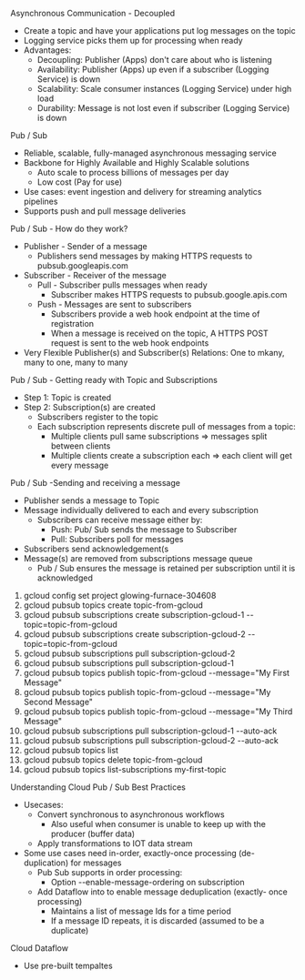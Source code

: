 Asynchronous Communication - Decoupled
- Create a topic and have your applications put log messages on the topic
- Logging service picks them up for processing when ready
- Advantages:
	- Decoupling: Publisher (Apps) don't care about who is listening
	- Availability: Publisher (Apps) up even if a subscriber (Logging Service) is down
	- Scalability: Scale consumer instances (Logging Service) under high load
	- Durability: Message is not lost even if subscriber (Logging Service) is down

Pub / Sub
- Reliable, scalable, fully-managed asynchronous messaging service
- Backbone for Highly Available and Highly Scalable solutions
	- Auto scale to process billions of messages per day
	- Low cost (Pay for use)
- Use cases: event ingestion and delivery for streaming analytics pipelines
- Supports push and pull message deliveries


Pub / Sub - How do they work?
- Publisher - Sender of a message
	- Publishers send messages by making HTTPS requests to pubsub.googleapis.com
- Subscriber - Receiver of the message
	- Pull - Subscriber pulls messages when ready 
		- Subscriber makes HTTPS requests to pubsub.google.apis.com
	- Push - Messages are sent to subscribers
		- Subscribers provide a web hook endpoint at the time of registration
		- When a message is received on the topic, A HTTPS POST request is sent to the web hook endpoints
- Very Flexible Publisher(s) and Subscriber(s) Relations: One to mkany, many to one, many to many

Pub / Sub - Getting ready with Topic and Subscriptions
- Step 1: Topic is created
- Step 2: Subscription(s) are created
	- Subscribers register to the topic
	- Each subscription represents discrete pull of messages from a topic:
		- Multiple clients pull same subscriptions => messages split between clients
		- Multiple clients create a subscription each => each client will get every message

Pub / Sub -Sending and receiving a message
- Publisher sends a message to Topic
- Message individually delivered to each and every subscription
	- Subscribers can receive message either by:
		- Push: Pub/ Sub sends the message to Subscriber
		- Pull: Subscribers poll for messages
- Subscribers send acknowledgement(s
- Message(s) are removed from subscriptions message queue
	- Pub / Sub ensures the message is retained per subscription until it is acknowledged

1. gcloud config set project glowing-furnace-304608
2. gcloud pubsub topics create topic-from-gcloud
3. gcloud pubsub subscriptions create subscription-gcloud-1 --topic=topic-from-gcloud
4. gcloud pubsub subscriptions create subscription-gcloud-2 --topic=topic-from-gcloud
5. gcloud pubsub subscriptions pull subscription-gcloud-2
6. gcloud pubsub subscriptions pull subscription-gcloud-1
7. gcloud pubsub topics publish topic-from-gcloud --message="My First Message"
8. gcloud pubsub topics publish topic-from-gcloud --message="My Second Message"
9. gcloud pubsub topics publish topic-from-gcloud --message="My Third Message"
10. gcloud pubsub subscriptions pull subscription-gcloud-1 --auto-ack
11. gcloud pubsub subscriptions pull subscription-gcloud-2 --auto-ack
12. gcloud pubsub topics list
13. gcloud pubsub topics delete topic-from-gcloud
14. gcloud pubsub topics list-subscriptions my-first-topic

Understanding Cloud Pub / Sub Best Practices
- Usecases:
	- Convert synchronous to asynchronous workflows
		- Also useful when consumer is unable to keep up with the producer (buffer data)
	- Apply transformations to IOT data stream
- Some use cases need in-order, exactly-once processing (de-duplication) for messages
	- Pub Sub supports in order processing:
		- Option --enable-message-ordering on subscription
	- Add Dataflow into to enable message deduplication (exactly- once processing)
		- Maintains a list of message Ids for a time period
		- If a message ID repeats, it is discarded (assumed to be a duplicate)

Cloud Dataflow
- Use pre-built tempaltes